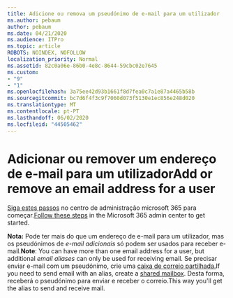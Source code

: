 ```yaml
---
title: Adicione ou remova um pseudónimo de e-mail para um utilizador
ms.author: pebaum
author: pebaum
ms.date: 04/21/2020
ms.audience: ITPro
ms.topic: article
ROBOTS: NOINDEX, NOFOLLOW
localization_priority: Normal
ms.assetid: 82c0a06e-86b0-4e8c-8644-59cbc02e7645
ms.custom:
- "9"
- "1"
ms.openlocfilehash: 3a75ee42d93b1661f8d7fea0c7a1e87a4465b58b
ms.sourcegitcommit: bc7d6f4f3c9f7060d073f5130e1ec856e248d020
ms.translationtype: MT
ms.contentlocale: pt-PT
ms.lasthandoff: 06/02/2020
ms.locfileid: "44505462"
---
```

# <a name="add-or-remove-an-email-address-for-a-user"></a><span data-ttu-id="74419-102">Adicionar ou remover um endereço de e-mail para um utilizador</span><span class="sxs-lookup"><span data-stu-id="74419-102">Add or remove an email address for a user</span></span>

<span data-ttu-id="74419-103">[Siga estes passos](https://portal.office.com/AdminPortal/Home#/AssistedGuide/addemailoptions) no centro de administração microsoft 365 para começar.</span><span class="sxs-lookup"><span data-stu-id="74419-103">[Follow these steps](https://portal.office.com/AdminPortal/Home#/AssistedGuide/addemailoptions) in the Microsoft 365 admin center to get started.</span></span>

 <span data-ttu-id="74419-104">**Nota:** Pode ter mais do que um endereço de e-mail para um utilizador, mas os pseudónimos de *e-mail adicionais* só podem ser usados para receber e-mail.</span><span class="sxs-lookup"><span data-stu-id="74419-104">**Note**: You can have more than one email address for a user, but additional  *email aliases*  can only be used for receiving email.</span></span> <span data-ttu-id="74419-105">Se precisar enviar e-mail com um pseudónimo, crie uma [caixa de correio partilhada.](https://docs.microsoft.com/microsoft-365/admin/email/create-a-shared-mailbox)</span><span class="sxs-lookup"><span data-stu-id="74419-105">If you need to send email with an alias, create a [shared mailbox](https://docs.microsoft.com/microsoft-365/admin/email/create-a-shared-mailbox).</span></span> <span data-ttu-id="74419-106">Desta forma, receberá o pseudónimo para enviar e receber o correio.</span><span class="sxs-lookup"><span data-stu-id="74419-106">This way you'll get the alias to send and receive mail.</span></span>
  